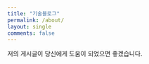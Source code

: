 ```yaml
---
title: "기술블로그"
permalink: /about/
layout: single
comments: false
---
```


저의 게시글이 당신에게 도움이 되었으면 좋겠습니다.